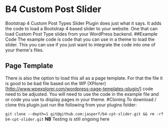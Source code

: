 # B4 Custom Post Slider
Bootstrap 4 Custom Post Types Slider Plugin does just what it says. It adds the code to load a Bootstrap 4 based slider to your website. One that can load Custom Post Type slides from your WordPress backend. 
##Example Code
The example code is code that you can use in a theme to load the slider. This you can use if you just want to integrate the code into one of your theme's files.
## Page Template
There is also the option to load this all as a page template. For that the file it is good to be bad file based on the WP (XPlorer)[http://www.wpexplorer.com/wordpress-page-templates-plugin/] code need to be adjusted. You will need to use the code in the example file and or code you use to display pages in your theme.
#Cloning
To download / clone this plugin just run the following from your plugins folder:

`
git clone --depth=1 git@github.com:jasperf/b4-cpt-slider.git && rm -rf b4-cpt-slider.git
`
**NB** Testing is still ongoing here
